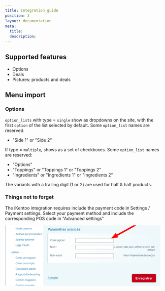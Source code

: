 ```yaml
---
title: Integration guide
position: 3
layout: documentation
meta:
  title:
  description:
---
```


## Supported features

- Options
- Deals
- Pictures: products and deals

## Menu import

### Options

`option_lists` with type = `single` show as dropdowns on the site, with the first `option` of the list selected by default. Some `option_list` names are reserved:

- "Side 1" or "Side 2"

If type = `multiple`, shows as a set of checkboxes. Some `option_list` names are reserved:

- "Options"
- "Toppings" or "Toppings 1" or "Toppings 2"
- "Ingredients" or "Ingredients 1" or "Ingredients 2"

The variants with a trailing digit (1 or 2) are used for half & half products.

### Things not to forget
The iKentoo integration requires include the payment code in Settings / Payment settings. Select your payment method and include the corresponding POS code in "Advanced settings"

![](../images/ikentoo_payment-info.png)